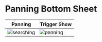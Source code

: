 #  Panning Bottom Sheet

| Panning | Trigger Show |
|---|---|
| ![searching](https://user-images.githubusercontent.com/503961/43362297-ce156666-929b-11e8-9051-e3175498e3e5.gif) | ![panning](https://user-images.githubusercontent.com/503961/43362302-dd0c894c-929b-11e8-8b71-45b5c14ed157.gif) |

